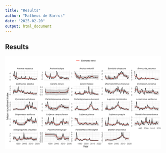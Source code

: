 ```yaml
---
title: "Results"
author: "Matheus de Barros"
date: "2025-02-20"
output: html_document
---
```


## Results

![Fits to data](../Figures/fits_to_data.png)
